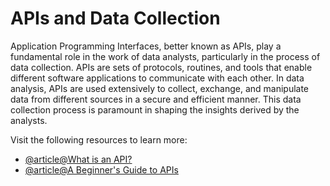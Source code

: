 # APIs and Data Collection

Application Programming Interfaces, better known as APIs, play a fundamental role in the work of data analysts, particularly in the process of data collection. APIs are sets of protocols, routines, and tools that enable different software applications to communicate with each other. In data analysis, APIs are used extensively to collect, exchange, and manipulate data from different sources in a secure and efficient manner. This data collection process is paramount in shaping the insights derived by the analysts.

Visit the following resources to learn more:

- [@article@What is an API?](https://aws.amazon.com/what-is/api/)
- [@article@A Beginner's Guide to APIs](https://www.postman.com/what-is-an-api/)